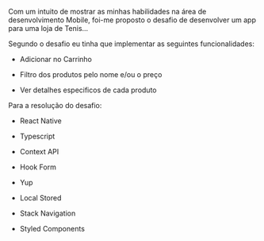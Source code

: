 Com um intuito de mostrar as minhas habilidades na área de desenvolvimento Mobile, foi-me proposto o desafio de desenvolver um app para uma loja de Tenis...

Segundo o desafio eu tinha que implementar as seguintes funcionalidades:

* Adicionar no Carrinho

* Filtro dos produtos pelo nome e/ou o preço

* Ver detalhes especificos de cada produto

Para a resolução do desafio:

* React Native

* Typescript

* Context API

* Hook Form

* Yup

* Local Stored

* Stack Navigation

* Styled Components
